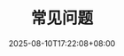 ---
title: "常见问题"
description: 
date: 2025-08-10T17:22:08+08:00
image: 
math: 
license: 
hidden: false
comments: true
draft: true
---